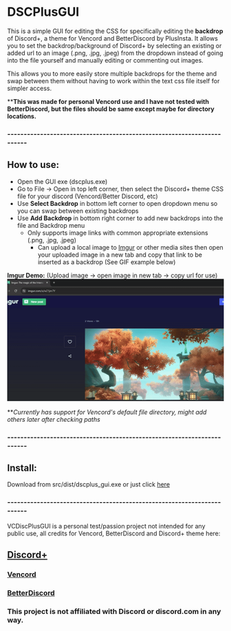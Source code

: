 # DSCPlusGUI

This is a simple GUI for editing the CSS for specifically editing the **backdrop** of Discord+, a theme for Vencord and BetterDiscord by PlusInsta. It allows you to set the backdrop/background of Discord+ by selecting an existing or added url to an image (.png, .jpg, .jpeg) from the dropdown instead of going into the file yourself and manually editing or commenting out images.

This allows you to more easily store multiple backdrops for the theme and swap between them without having to work within the text css file itself for simpler access.

****This was made for personal Vencord use and I have not tested with BetterDiscord, but the files should be same except maybe for directory locations.**

### -----------------------------------------------------------------------
## How to use:
-  Open the GUI exe (dscplus.exe)
- Go to File -> Open in top left corner, then select the Discord+ theme CSS file for your discord (Vencord/Better Discord, etc)
- Use **Select Backdrop** in bottom left corner to open dropdown menu so you can swap between existing backdrops
- Use **Add Backdrop** in bottom right corner to add new backdrops into the file and Backdrop menu
    - Only supports image links with common appropriate extensions (.png, .jpg, .jpeg)
         - Can upload a local image to [Imgur](https://imgur.com/upload) or other media sites then open your uploaded image in a new tab and copy that link to be inserted as a backdrop (See GIF example below)

**Imgur Demo:**
(Upload image -> open image in new tab -> copy url for use)
![](src/img/imgur_demo.gif)

**_Currently has support for Vencord's default file directory, might add others later after checking paths_
### -----------------------------------------------------------------------
## Install:
Download from src/dist/dscplus_gui.exe or just click [here]()
### -----------------------------------------------------------------------

VCDiscPlusGUI is a personal test/passion project not intended for any public use, all credits for Vencord, BetterDiscord and Discord+ theme here:

## [Discord+](https://plusinsta.github.io/discord-plus/)
### [Vencord](https://vencord.dev/)
### [BetterDiscord](https://betterdiscord.app/)

### This project is not affiliated with Discord or discord.com in any way.
